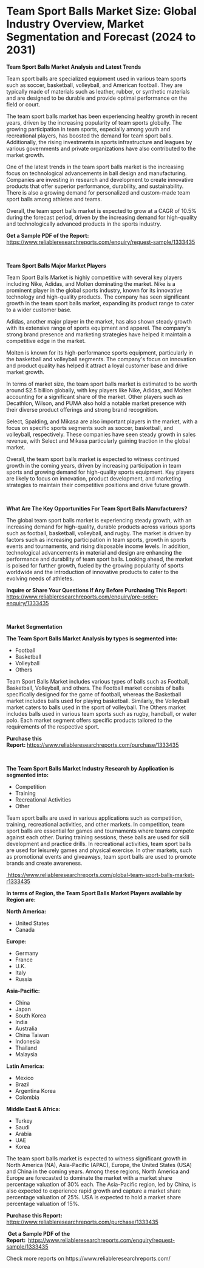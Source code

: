 <p><h1>Team Sport Balls Market Size: Global Industry Overview, Market Segmentation and Forecast (2024 to 2031)</h1></p><p><strong>Team Sport Balls Market Analysis and Latest Trends</strong></p>
<p><p>Team sport balls are specialized equipment used in various team sports such as soccer, basketball, volleyball, and American football. They are typically made of materials such as leather, rubber, or synthetic materials and are designed to be durable and provide optimal performance on the field or court.</p><p>The team sport balls market has been experiencing healthy growth in recent years, driven by the increasing popularity of team sports globally. The growing participation in team sports, especially among youth and recreational players, has boosted the demand for team sport balls. Additionally, the rising investments in sports infrastructure and leagues by various governments and private organizations have also contributed to the market growth.</p><p>One of the latest trends in the team sport balls market is the increasing focus on technological advancements in ball design and manufacturing. Companies are investing in research and development to create innovative products that offer superior performance, durability, and sustainability. There is also a growing demand for personalized and custom-made team sport balls among athletes and teams.</p><p>Overall, the team sport balls market is expected to grow at a CAGR of 10.5% during the forecast period, driven by the increasing demand for high-quality and technologically advanced products in the sports industry.</p></p>
<p><strong>Get a Sample PDF of the Report:&nbsp;</strong> <a href="https://www.reliableresearchreports.com/enquiry/request-sample/1333435">https://www.reliableresearchreports.com/enquiry/request-sample/1333435</a></p>
<p>&nbsp;</p>
<p><strong>Team Sport Balls Major Market Players</strong></p>
<p><p>Team Sport Balls Market is highly competitive with several key players including Nike, Adidas, and Molten dominating the market. Nike is a prominent player in the global sports industry, known for its innovative technology and high-quality products. The company has seen significant growth in the team sport balls market, expanding its product range to cater to a wider customer base.</p><p>Adidas, another major player in the market, has also shown steady growth with its extensive range of sports equipment and apparel. The company's strong brand presence and marketing strategies have helped it maintain a competitive edge in the market.</p><p>Molten is known for its high-performance sports equipment, particularly in the basketball and volleyball segments. The company's focus on innovation and product quality has helped it attract a loyal customer base and drive market growth.</p><p>In terms of market size, the team sport balls market is estimated to be worth around $2.5 billion globally, with key players like Nike, Adidas, and Molten accounting for a significant share of the market. Other players such as Decathlon, Wilson, and PUMA also hold a notable market presence with their diverse product offerings and strong brand recognition.</p><p>Select, Spalding, and Mikasa are also important players in the market, with a focus on specific sports segments such as soccer, basketball, and volleyball, respectively. These companies have seen steady growth in sales revenue, with Select and Mikasa particularly gaining traction in the global market.</p><p>Overall, the team sport balls market is expected to witness continued growth in the coming years, driven by increasing participation in team sports and growing demand for high-quality sports equipment. Key players are likely to focus on innovation, product development, and marketing strategies to maintain their competitive positions and drive future growth.</p></p>
<p>&nbsp;</p>
<p><strong>What Are The Key Opportunities For Team Sport Balls Manufacturers?</strong></p>
<p><p>The global team sport balls market is experiencing steady growth, with an increasing demand for high-quality, durable products across various sports such as football, basketball, volleyball, and rugby. The market is driven by factors such as increasing participation in team sports, growth in sports events and tournaments, and rising disposable income levels. In addition, technological advancements in material and design are enhancing the performance and durability of team sport balls. Looking ahead, the market is poised for further growth, fueled by the growing popularity of sports worldwide and the introduction of innovative products to cater to the evolving needs of athletes.</p></p>
<p><strong>Inquire or Share Your Questions If Any Before Purchasing This Report:</strong> <a href="https://www.reliableresearchreports.com/enquiry/pre-order-enquiry/1333435">https://www.reliableresearchreports.com/enquiry/pre-order-enquiry/1333435</a></p>
<p>&nbsp;</p>
<p><strong>Market Segmentation</strong></p>
<p><strong>The Team Sport Balls Market Analysis by types is segmented into:</strong></p>
<p><ul><li>Football</li><li>Basketball</li><li>Volleyball</li><li>Others</li></ul></p>
<p><p>Team Sport Balls Market includes various types of balls such as Football, Basketball, Volleyball, and others. The Football market consists of balls specifically designed for the game of football, whereas the Basketball market includes balls used for playing basketball. Similarly, the Volleyball market caters to balls used in the sport of volleyball. The Others market includes balls used in various team sports such as rugby, handball, or water polo. Each market segment offers specific products tailored to the requirements of the respective sport.</p></p>
<p><strong>Purchase this Report:&nbsp;</strong><a href="https://www.reliableresearchreports.com/purchase/1333435">https://www.reliableresearchreports.com/purchase/1333435</a></p>
<p>&nbsp;</p>
<p><strong>The Team Sport Balls Market Industry Research by Application is segmented into:</strong></p>
<p><ul><li>Competition</li><li>Training</li><li>Recreational Activities</li><li>Other</li></ul></p>
<p><p>Team sport balls are used in various applications such as competition, training, recreational activities, and other markets. In competition, team sport balls are essential for games and tournaments where teams compete against each other. During training sessions, these balls are used for skill development and practice drills. In recreational activities, team sport balls are used for leisurely games and physical exercise. In other markets, such as promotional events and giveaways, team sport balls are used to promote brands and create awareness.</p></p>
<p><a href="https://www.reliableresearchreports.com/global-team-sport-balls-market-r1333435">&nbsp;https://www.reliableresearchreports.com/global-team-sport-balls-market-r1333435</a></p>
<p><strong>In terms of Region, the Team Sport Balls Market Players available by Region are:</strong></p>
<p>
    <p> <strong> North America: </strong>
        <ul>
            <li>United States</li>
            <li>Canada</li>
        </ul>
        </p> 
    <p> <strong> Europe: </strong>
        <ul>
            <li>Germany</li>
            <li>France</li>
            <li>U.K.</li>
            <li>Italy</li>
            <li>Russia</li>
        </ul>
        </p> 
    <p> <strong> Asia-Pacific: </strong>
        <ul>
            <li>China</li>
            <li>Japan</li>
            <li>South Korea</li>
            <li>India</li>
            <li>Australia</li>
            <li>China Taiwan</li>
            <li>Indonesia</li>
            <li>Thailand</li>
            <li>Malaysia</li>
        </ul>
        </p> 
    <p> <strong> Latin America: </strong>
        <ul>
            <li>Mexico</li>
            <li>Brazil</li>
            <li>Argentina Korea</li>
            <li>Colombia</li>
        </ul>
        </p> 
    <p> <strong> Middle East & Africa: </strong>
        <ul>
            <li>Turkey</li>
            <li>Saudi</li>
            <li>Arabia</li>
            <li>UAE</li>
            <li>Korea</li>
        </ul>
    </p>
    </p>
<p><p>The team sport balls market is expected to witness significant growth in North America (NA), Asia-Pacific (APAC), Europe, the United States (USA) and China in the coming years. Among these regions, North America and Europe are forecasted to dominate the market with a market share percentage valuation of 30% each. The Asia-Pacific region, led by China, is also expected to experience rapid growth and capture a market share percentage valuation of 25%. USA is expected to hold a market share percentage valuation of 15%.</p></p>
<p><strong>Purchase this Report: </strong><a href="https://www.reliableresearchreports.com/purchase/1333435">https://www.reliableresearchreports.com/purchase/1333435</a></p>
<p>&nbsp;<strong>Get a Sample PDF of the Report:&nbsp;&nbsp;</strong><a href="https://www.reliableresearchreports.com/enquiry/request-sample/1333435">https://www.reliableresearchreports.com/enquiry/request-sample/1333435</a></p>
<p><strong></strong></p>
<p>Check more reports on https://www.reliableresearchreports.com/</p>